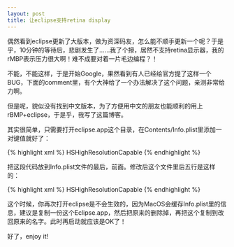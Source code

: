 ```yaml
---
layout: post
title: 让eclipse支持retina display
---
```

偶然看到eclipse更新了大版本，做为资深码友，怎么能不顺手更新一个呢？于是乎，10分钟的等待后，悲剧发生了……我了个擦，居然不支持retina显示器，我的rMBP表示压力很大啊！难不成要对着一片毛边编程？！

不能，不能这样，于是开始Google，果然看到有人已经给官方提了这样一个BUG，下面的comment里，有个大神给了一个办法解决了这个问题，亲测非常给力啊。

但是呢，貌似没有找到中文版本，为了方便用中文的朋友也能顺利的用上rBMP+eclipse，于是乎，我写了这篇博客。

其实很简单，只需要打开eclipse.app这个目录，在Contents/Info.plist里添加一对键值就好了：

{% highlight xml %}
<key>HSHighResolutionCapable</key>
<true/>
{% endhighlight %}

把这段代码放到Info.plist文件的最后，</dict></plist>前面。修改后这个文件里后五行是这样的：

{% highlight xml %}
   		<key>HSHighResolutionCapable</key>
		<true/>
	</dict>
</plist>
{% endhighlight %}

这个时候，你再次打开eclipse是不会生效的，因为MacOS会缓存Info.plist里的信息，建议是复制一份这个Eclipse.app，然后把原来的删除掉，再把这个复制到改回原来的名字。此时再启动就应该是OK了！

好了，enjoy it!
